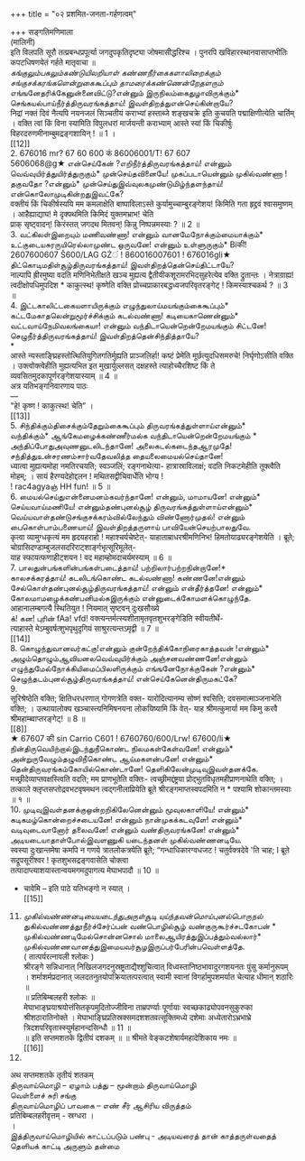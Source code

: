 +++
title = "०२ प्रशमित-जनता-गर्हणत्वम्"

+++
सङ्गतिमणिमाला   
(मालिनी)   
इति विलपति सूरौ तत्प्रबन्धप्रपूर्त्या जगदुपकृतिदृष्ट्या जोषमासीद्धरिश्च । पुनरपि खविहारस्थानवासाप्तभीतिः कपटधिषणयेतं गर्हते मातृवाचा ॥   
*கங்குலும்பகலும்கண்டுயிலறியாள் கண்ணநீர்கைகளாலிறைக்கும் சங்குசக்கரங்களென்றுகைகூப்பும் தாமரைக்கண்ணென்றேதளரும்* எங்ஙனேதரிக்கேனுன்னைவிட்டு?என்னும் இருநிலம்கைதுழாவிருக்கும்* செங்கயல்பாய்நீர்த்திருவரங்கத்தாய்! இவள்திறத்துஎன்செய்கின்றாயே?   
निद्रां नक्तं दिवं नैत्यपि नयनजलं सिञ्चतीयं कराभ्यां हस्ताब्जे शङ्खचक्रे इति कुचयति पद्माक्षिणीत्येति चार्तिम् । वक्ति त्वां किं विना स्यामिति विपुलधरां मार्जयन्ती कराभ्याम् आस्ते स्यां किं चिकीर्षुः विहरदरुणमीनाम्बुमद्रङ्गशायिन् ! ॥ 1 ।   
[[12]]  
2. 676016 mr? 67 60 600 कं 86006001/T! 67 607   
5606068@g★ என்செய்கேன் ?எறிநீர்த்திருவரங்கத்தாய்! என்னும் வெவ்வுயிர்த்துயிர்த்துருகும்* முன்செய்தவினையே! முகப்படாயென்னும் முகில்வண்ணா !தகுவதோ ?என்னும்* முன்செய்துஇவ்வுலகமுண்டுமிழ்ந்தளந்தாய்! என்கொலோமுடிகின்றதுஇவட்கே?   
वक्तीयं किं चिकीर्षस्ययि मम कमलाक्षेति बाष्पाविलाऽस्ते कुर्यामुच्चाम्बुरङ्गेशय! किमिति गता हृद्द्रवं श्वासमुष्णम् । आहैह्याद्याघ! मे दृक्पथमिति किमिदं युक्तमभ्राभ! चेति   
प्राक् सृष्ट्वादन्! किरंस्तत् जगदथ मितवन्! किन्नु निष्पन्नमस्याः ? ॥ 2 ॥   
3. வட்கிலள்இறையும் மணிவண்ணா! என்னும் வானமேநோக்கும்மையாக்கும்*   
உட்குடையசுரருயிரெல்லாமுண்ட ஒருவனே! என்னும் உள்ளுருகும்* Biकी! 2607600607 Š600/LAG GŻं ! 860016007601 ! 676016gli★ திட்கொடிமதிள்சூழ்திருவரங்கத்தாய்! இவள்திறத்தென்செய்திட்டாயே?   
नाल्पापि ह्रीरमुष्या वदति मणिनिभेतीक्षते खञ्च मुह्यत्य द्वैतीयीकशूरामरभिदसुहरेत्येव वक्ति द्रुतान्तः । नेत्राग्राह्य! त्वदीक्षोपधिमुपदिश * काकुत्स्थ! कृष्णेति वक्ति प्रोच्चप्राकारबद्धध्वजपरिवृतरङ्गेट् ! किमस्याश्चकर्थ ? ॥ 3 ॥   
4. இட்டகாலிட்டகையளாயிருக்கும் எழுந்துலாய்மயங்கும்கைகூப்பும்*   
கட்டமேகாதலென்றுமூர்ச்சிக்கும் கடல்வண்ணா! கடியைகாணென்னும்* வட்டவாய்நேமிவலங்கையா! என்னும் வந்திடாயென்றென்றேமயங்கும் சிட்டனே! செழுநீர்த்திருவரங்கத்தாய்! இவள்திறத்தென்சிந்தித்தாயே?   
*   
आस्ते न्यस्ताङ्घ्रिहस्तोत्थितियुगितगतिर्मुह्यति प्राञ्जलिर्हा! कष्टं प्रेमेति मूर्छत्युदधिसमरुचे! निर्घृणोऽसीति वक्ति । उक्त्वोक्त्वेहीति मुह्यत्यभित इत मुखार्युल्लसत् दक्षहस्ते त्याहोच्चैरशिष्ट किं ते व्यवसितमुदकापूर्णरङ्गेशयास्याम् ॥ 4 ॥   
अत्र यतिभङ्गनिवारणाय पाठः   
—   
"हे! कृष्ण ! काकुत्स्थ! चेति” ।   
[[13]]  
5. சிந்திக்கும்திசைக்கும்தேறும்கைகூப்பும் திருவரங்கத்துள்ளாய்என்னும்*   
வந்திக்கும்* ஆங்கேமழைக்கண்ணீர்மல்க வந்திடாயென்றென்றேமயங்கும் * அந்திப்போதுஅவுணனுடலிடந்தானே! அலைகடல்கடைந்தஆரமுதே! சந்தித்துஉன்சரணம்சார்வதேவலித்த தையலைமையல்செய்தானே!   
ध्यात्वा मुह्यत्यमोहा नमतिरचयति; स्वञ्जलिं; रङ्गनाथेत्या- हात्रास्राविलाक्षं; वदति निकटमेहीति तूक्त्वैति मोहम्; । सायं हैरण्यदेहोद्दलन ! मथितसद्वीचिवार्धेति भोग्य !   
! rac4agyaஞ் HH fun! ॥ 5 ॥   
6. மையல்செய்துஎன்னைமனம்கவர்ந்தானே! என்னும், மாமாயனே! என்னும்*   
செய்யவாய்மணியே! என்னும்தண்புனல்சூழ் திருவரங்கத்துள்ளாய்என்னும்* வெய்யவாள்தண்டுசங்குசக்கரம்வில்லேந்தும் விண்ணோர்முதல்! என்னும் பைகொள்பாம்பணையாய்! இவள்திறத்தருளாய் பாவியேன்செயற்பாலதுவே.   
कृत्वा व्यामुग्धकृत्यं मम हृदयहराहो ! महाश्चर्यचेष्टेत्- याहाताम्राधरश्रीमणिनिभ! हिमतोयाढ्यरङ्गेशयेति । ब्रूते; चोग्रासिदण्डाम्बुजलसदरिराट्शार्ङ्गभृत्सूरिमूलेत्-   
याह स्फायत्फणाहीट्शयन ! वद महाम्होमदाचर्यमस्याम् ॥ 6 ॥   
7. பாலதுன்பங்களின்பங்கள்படைத்தாய்! பற்றிலார்பற்றநின்றானே!*   
காலசக்கரத்தாய்! கடலிடங்கொண்ட கடல்வண்ணா! கண்ணனே!என்னும் சேல்கொள்தண்புனல்சூழ்திருவரங்கத்தாய்! என்னும் என்தீர்த்தனே! என்னும்* கோலமாமழைக்கண்பனிமல்கஇருக்கும் என்னுடைக்கோமளக்கொழுந்தே.   
आहानालम्बगत्यै स्थितियुत ! नियमात् सृष्टवन् दुःखसौख्ये   
க்! கன! புரின் fAa! vfd! वक्त्यन्तर्मत्स्यशीतामृतवृतशुभरङ्गेडिति स्वीयतीर्थे-   
त्याहास्ते मेऽम्बुवर्षत्शुभपृथुदृगियं साश्रुरत्यन्तऽमृद्वी ॥ 7 ॥   
[[14]]  
8. கொழுந்துவானவர்கட்கு!என்னும் குன்றேந்திக்கோநிரைகாத்தவன் !என்னும்* அழும்தொழும்ஆவியனலவெவ்வுயிர்க்கும் அஞ்சனவண்ணனே!என்னும் எழுந்துமேல்நோக்கியிமைப்பிலளிருக்கும் எங்ஙனேநோக்குகேன் ?என்னும்* செழுந்தடம்புனல்சூழ்திருவரங்கத்தாய்! என்செய்கேனென்திருமகட்கே?   
9.   
सूरिश्रेष्ठेति वक्ति; क्षितिधरधरणात् गोगणत्रेति वक्त- यारोदित्यानम्य सोष्णं श्वसिति; दवसमात्माञ्जनाभेति वक्ति; । उत्थायालोक्य खञ्चास्त्यनिमिषनयना लोकयिष्यामि किं वेत्- याह श्रीमत्कुमार्या मम किमु करवै श्रीमहाम्ब्वाप्तरङ्गेट्! ॥ 8 ॥   
[[8]]  
★ 67607 की sin Carrio C601 ! 6760760/600/Lrw! 67600/li★ நின்திருவெயிற்றால்இடந்துநீகொண்ட நிலமகள்கேள்வனே! என்னும்* அன்றுருவேழும்தழுவிநீகொண்ட ஆய்மகளன்பனே! என்னும்* தென்திருவரங்கம்கோயில்கொண்டானே! தெளிகிலேன்முடிவுஇவள்தனக்கே.   
मच्छ्रीदेव्याप्तवक्षस्त्विति वदति; मम प्राणभूतेति वक्तिः- त्वच्छ्रीमद्दंष्ट्रया प्रोद्भुतविधृतमहीप्राणनाथेति वक्ति; । तत्काले क्लृप्तसप्तोद्रवभटवृषमथन त्वद्गनीलाप्रियेति ब्रूते श्रीरङ्गमाप्तस्वपदमिति न * पश्यामि शोकान्तमस्याः ॥ १ ॥   
10. முடிவுஇவள்தனக்குஒன்றறிகிலேனென்னும் மூவுலகாளியே! என்னும்*   
கடிகமழ்கொன்றைச்சடையனே! என்னும் நான்முகக்கடவுளே! என்னும்* வடிவுடைவானோர் தலைவனே! என்னும் வண்திருவரங்கனே! என்னும்* அடியடையாதாள்போல்இவளணுகி யடைந்தனள் முகில்வண்ணனடியே.   
स्वस्या दुःखान्तमेषा कमपि न गणये त्रातलोकत्रयेति ब्रूते; “गन्धाधिकारग्वधजट ! चतुर्वक्त्रदेवे 'ति चाह; I ब्रूते सद्रूपसूरीश्वर ! कृतशुभसद्रङ्गवासेति चोक्त्वा   
तत्पादाप्त्याशयास्तान्वयमगमदुपागत्य मेघाभपादौ ॥ 10 ॥   
* चावेमि – इति पाठे यतिभङ्गो न स्यात् ।   
[[15]]  
11. *முகில்வண்ணனடியையடைந்துஅருள்சூடி யுய்ந்தவன்மொய்புனல்பொருநல்*   
துகில்வண்ணத்தூநீர்ச்சேர்ப்பன் வண்பொழில்சூழ் வண்குருகூர்ச்சடகோபன் * முகில்வண்ணடிமேல்சொன்னசொல் மாலைஆயிரத்துஇப்பத்தும்வல்லார்*   
முகில்வண்ணவானத்துஇமையவர்சூழஇருப்பர்பேரின்பவெள்ளத்தே.   
( तात्पर्यरत्नावली श्लोकः )   
श्रीरङ्गे सन्निधानात् निखिलजगदनुस्रष्ट्रताद्यैश्शुचित्वात् विध्वस्तानिष्ठभावादुरगशयनतः पुंसु कर्मानुरूपम् । शर्माशर्मप्रदानात् जलदतनुतयोपक्रियातत्परत्वात् स्वामी स्वानां विगर्हामुपशमर्यात चेत्याह धीमान् शठारिः ॥   
॥ प्रतिबिम्बलहरी श्लोकः ॥   
मेघाभाङ्घ्रयाश्रयोत्तंसितकृपमुदितोज्जीविना ताम्रपर्ण्याः पूर्णायाः स्वच्छकाढ्योपवनसुकुरुका श्रीशठारातिनोक्ते । मेघाभाङ्घ्रिप्रतिस्रक्समदशशतवत्सूक्तिमध्ये दशेमाः अध्येतारोऽभ्रभाभ्रे त्रिदशपरिवृतास्स्युर्महानन्दसिन्धौ ॥ 11 ॥   
॥ इति सप्तमशतके द्वितीयं दशकम् ॥ ॥ श्रीमते वेङ्कटशेषार्यमहादेशिकाय नमः ॥   
[[16]]  
1.   
अथ सप्तमशतके तृतीयं शतकम्   
திருவாய்மொழி – ஏழாம் பத்து – மூன்றாம் திருவாய்மொழி   
வெள்ளைச் சுரி சங்கு   
திருவாய்மொழிப் பாவகை – எண் சீர் ஆசிரிய விருத்தம்   
प्रतिबिम्बलहरीवृत्तम् - स्रग्धरा ।   
।   
இத்திருவாய்மொழியில் காட்டப்படும் பண்பு - அடியவரைத் தான் காத்தருள்வதைத் தெளியக் காட்டி அருளும் தன்மை   

